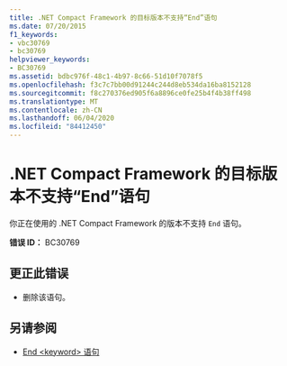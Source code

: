 ```yaml
---
title: .NET Compact Framework 的目标版本不支持“End”语句
ms.date: 07/20/2015
f1_keywords:
- vbc30769
- bc30769
helpviewer_keywords:
- BC30769
ms.assetid: bdbc976f-48c1-4b97-8c66-51d10f7078f5
ms.openlocfilehash: f3c7c7bb00d91244c244d8eb534da16ba8152128
ms.sourcegitcommit: f8c270376ed905f6a8896ce0fe25b4f4b38ff498
ms.translationtype: MT
ms.contentlocale: zh-CN
ms.lasthandoff: 06/04/2020
ms.locfileid: "84412450"
---
```

# <a name="the-targeted-version-of-the-net-compact-framework-does-not-support-the-end-statement"></a>.NET Compact Framework 的目标版本不支持“End”语句
你正在使用的 .NET Compact Framework 的版本不支持 `End` 语句。  
  
 **错误 ID：** BC30769  
  
## <a name="to-correct-this-error"></a>更正此错误  
  
- 删除该语句。  
  
## <a name="see-also"></a>另请参阅

- [End \<keyword> 语句](../language-reference/statements/end-keyword-statement.md)
